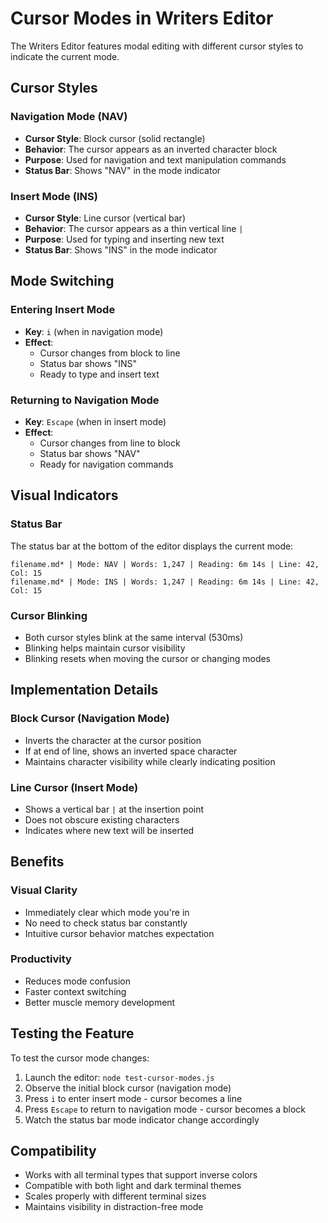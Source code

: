 # Cursor Modes in Writers Editor

The Writers Editor features modal editing with different cursor styles to indicate the current mode.

## Cursor Styles

### Navigation Mode (NAV)
- **Cursor Style**: Block cursor (solid rectangle)
- **Behavior**: The cursor appears as an inverted character block
- **Purpose**: Used for navigation and text manipulation commands
- **Status Bar**: Shows "NAV" in the mode indicator

### Insert Mode (INS)
- **Cursor Style**: Line cursor (vertical bar)
- **Behavior**: The cursor appears as a thin vertical line `|`
- **Purpose**: Used for typing and inserting new text
- **Status Bar**: Shows "INS" in the mode indicator

## Mode Switching

### Entering Insert Mode
- **Key**: `i` (when in navigation mode)
- **Effect**: 
  - Cursor changes from block to line
  - Status bar shows "INS"
  - Ready to type and insert text

### Returning to Navigation Mode
- **Key**: `Escape` (when in insert mode)
- **Effect**:
  - Cursor changes from line to block
  - Status bar shows "NAV"
  - Ready for navigation commands

## Visual Indicators

### Status Bar
The status bar at the bottom of the editor displays the current mode:
```
filename.md* | Mode: NAV | Words: 1,247 | Reading: 6m 14s | Line: 42, Col: 15
filename.md* | Mode: INS | Words: 1,247 | Reading: 6m 14s | Line: 42, Col: 15
```

### Cursor Blinking
- Both cursor styles blink at the same interval (530ms)
- Blinking helps maintain cursor visibility
- Blinking resets when moving the cursor or changing modes

## Implementation Details

### Block Cursor (Navigation Mode)
- Inverts the character at the cursor position
- If at end of line, shows an inverted space character
- Maintains character visibility while clearly indicating position

### Line Cursor (Insert Mode)
- Shows a vertical bar `|` at the insertion point
- Does not obscure existing characters
- Indicates where new text will be inserted

## Benefits

### Visual Clarity
- Immediately clear which mode you're in
- No need to check status bar constantly
- Intuitive cursor behavior matches expectation

### Productivity
- Reduces mode confusion
- Faster context switching
- Better muscle memory development

## Testing the Feature

To test the cursor mode changes:

1. Launch the editor: `node test-cursor-modes.js`
2. Observe the initial block cursor (navigation mode)
3. Press `i` to enter insert mode - cursor becomes a line
4. Press `Escape` to return to navigation mode - cursor becomes a block
5. Watch the status bar mode indicator change accordingly

## Compatibility

- Works with all terminal types that support inverse colors
- Compatible with both light and dark terminal themes
- Scales properly with different terminal sizes
- Maintains visibility in distraction-free mode